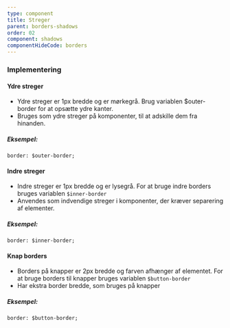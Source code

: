 ```yaml
---
type: component
title: Streger
parent: borders-shadows
order: 02
component: shadows
componentHideCode: borders
---
```


### Implementering
#### Ydre streger

- Ydre streger er 1px bredde og er mørkegrå. Brug variablen $outer-border for at opsætte ydre kanter.
- Bruges som ydre streger på komponenter, til at adskille dem fra hinanden.

##### Eksempel:

```
border: $outer-border;
```

#### Indre streger

- Indre streger er 1px bredde og er lysegrå. For at bruge indre borders bruges variablen `$inner-border`
- Anvendes som indvendige streger i komponenter, der kræver separering af elementer.

##### Eksempel:

```
border: $inner-border;
```

#### Knap borders
- Borders på knapper er 2px bredde og farven afhænger af elementet. For at bruge borders til knapper bruges variablen `$button-border`
- Har ekstra border bredde, som bruges på knapper

##### Eksempel:

```
border: $button-border;
```
